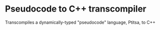 # Pseudocode to C++ transcompiler

Transcompiles a dynamically-typed "pseudocode" language, Ptitsa, to C++
